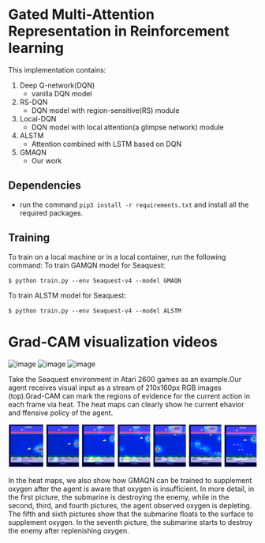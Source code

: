 # Gated Multi-Attention Representation in Reinforcement learning

This implementation contains:

1. Deep Q-network(DQN)
    - vanilla DQN model
2. RS-DQN
    - DQN model with region-sensitive(RS) module
3. Local-DQN
    - DQN model with local attention(a glimpse network) module
4. ALSTM
    - Attention combined with LSTM based on DQN
5. GMAQN
    - Our work
    
## Dependencies

* run the command `pip3 install -r requirements.txt` and install all the required packages.

## Training

To train on a local machine or in a local container, run the following command:
To train GAMQN model for Seaquest:

    $ python train.py --env Seaquest-v4 --model GMAQN
    
To train ALSTM model for Seaquest:

    $ python train.py --env Seaquest-v4 --model ALSTM

# Grad-CAM visualization videos

![image](https://github.com/DMU-XMU/Gated-Multi-Attention-in-RL/blob/main/Visualize/seaquest_agent1.gif)
![image](https://github.com/DMU-XMU/Gated-Multi-Attention-in-RL/blob/main/Visualize/seaquest_agent2.gif)
![image](https://github.com/DMU-XMU/Gated-Multi-Attention-in-RL/blob/main/Visualize/seaquest_agent3.gif)


Take the Seaquest environment in Atari 2600 games as an example.Our agent receives visual input as a stream of 210x160px RGB images (top).Grad-CAM can mark the
regions of evidence for the current action in each frame via heat. The heat maps can clearly show he current ehavior
and ffensive policy of the agent.

![image](https://github.com/DMU-XMU/Gated-Multi-Attention-in-RL/blob/main/Visualize/heat_maps.png)

In the heat maps, we also show how GMAQN can be trained to supplement oxygen after the agent is aware that oxygen is insufficient. In more detail, in the first picture, the submarine is destroying the enemy, while in the second, third, and fourth pictures,  the agent observed oxygen is depleting. The fifth and sixth pictures show that the submarine floats to the surface to supplement oxygen. In the seventh picture, the submarine starts to destroy the enemy after replenishing oxygen.




















